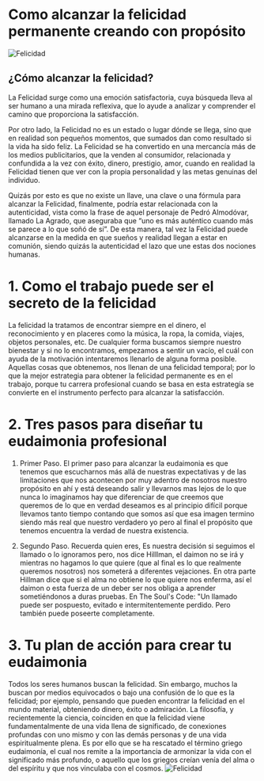 Como alcanzar la felicidad permanente creando con propósito
===========================================================
![Felicidad](https://puntocritico.com/ausajpuntocritico/wp-content/uploads/2018/02/LA-M%C3%81S-ALTA-FELICIDAD-Y-LA-SUPREMA-LIBERTAD-por-Baruch-de-Spinoza.jpg)

## ¿Cómo alcanzar la felicidad?

La Felicidad surge como una emoción satisfactoria, cuya búsqueda lleva al ser humano a una mirada reflexiva, que lo ayude a analizar y comprender  el camino que proporciona la satisfacción.

Por otro lado, la Felicidad no es un estado o lugar dónde se llega, sino que en realidad son pequeños momentos, que sumados dan como resultado si la vida ha sido feliz. La Felicidad se ha convertido en una mercancía más de los medios publicitarios, que la venden al consumidor, relacionada y confundida a la vez con éxito, dinero, prestigio, amor, cuando en realidad la Felicidad tienen que ver con la propia personalidad y las metas genuinas del individuo.

Quizás por esto es que no existe un llave, una clave o una fórmula para alcanzar la Felicidad, finalmente, podría estar relacionada con la autenticidad, vista como la frase de aquel personaje de Pedró Almodóvar, llamado La Agrado, que aseguraba que “uno es más auténtico cuando más se parece a lo que soñó de sí”.  De esta manera, tal vez la Felicidad puede alcanzarse en la medida en que sueños y realidad llegan a estar en comunión, siendo quizás la autenticidad el lazo que une estas dos nociones humanas.

# 1. Como el trabajo puede ser el secreto de la felicidad
La felicidad la tratamos de encontrar siempre en el dinero, el reconocimiento y en placeres como la música, la ropa, la comida, viajes, objetos personales, etc. De cualquier forma buscamos siempre nuestro bienestar y si no lo encontramos, empezamos a sentir un vacío, el cuál con ayuda de la motivación intentaremos llenarlo de alguna forma posible. Aquellas cosas que obtenemos, nos llenan de una felicidad temporal; por lo que la mejor estrategia para obtener la felicidad permanente es en el trabajo, porque tu carrera profesional cuando se basa en esta estrategía se convierte en el instrumento perfecto para alcanzar la satisfacción.

# 2. Tres pasos para diseñar tu eudaimonia profesional
1) Primer Paso.
 El primer paso para alcanzar la  eudaimonia  es que tenemos que escucharnos más allá de nuestras expectativas  y de las limitaciones que nos acontecen por muy adentro de nosotros nuestro propósito en ahí y está deseando salir y llevarnos mas lejos de lo que nunca lo imaginamos  hay que diferenciar de que creemos que queremos de lo que en verdad deseamos es al principio difícil porque llevamos tanto tiempo contando que somos así que esa imagen termino siendo más real que nuestro verdadero yo pero al final el propósito que tenemos encuentra la verdad de nuestra existencia. 
 
 2) Segundo Paso.
 Recuerda quien eres, Es nuestra decisión si seguimos el llamado o lo ignoramos pero, nos dice Hilllman, el daimon no se irá y mientras no hagamos lo que quiere (que al final es lo que realmente queremos nosotros) nos someterá a diferentes vejaciones. En otra parte Hillman dice que si el alma no obtiene lo que quiere nos enferma, así el daimon o esta fuerza de un deber ser nos obliga a aprender sometiéndonos a duras pruebas. En The Soul's Code: "Un llamado puede ser pospuesto, evitado e intermitentemente perdido. Pero también puede poseerte completamente. 

# 3. Tu plan de acción para crear tu eudaimonia
Todos los seres humanos buscan la felicidad. Sin embargo, muchos la buscan por medios equivocados o bajo una confusión de lo que es la felicidad; por ejemplo, pensando que pueden encontrar la felicidad en el mundo material, obteniendo dinero, éxito o admiración. La filosofía, y recientemente la ciencia, coinciden en que la felicidad viene fundamentalmente de una vida llena de significado, de conexiones profundas con uno mismo y con las demás personas y de una vida espiritualmente plena. Es por ello que se ha rescatado el término griego eudaimonía, el cual nos remite a la importancia de armonizar la vida con el significado más profundo, o aquello que los griegos creían venía del alma o del espíritu y que nos vinculaba con el cosmos.
![Felicidad](https://upload.wikimedia.org/wikipedia/commons/thumb/7/76/Pir%C3%A1mide_de_Maslow.svg/1024px-Pir%C3%A1mide_de_Maslow.svg.png)
